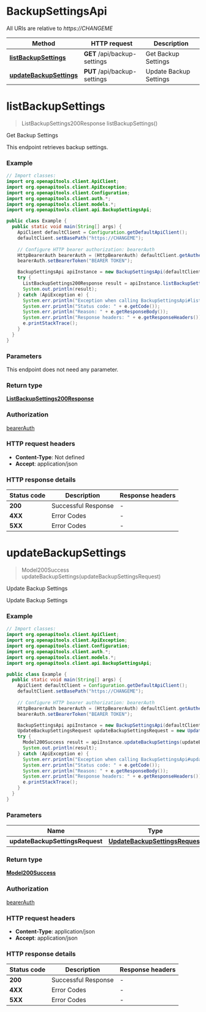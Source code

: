 # BackupSettingsApi

All URIs are relative to *https://CHANGEME*

| Method | HTTP request | Description |
|------------- | ------------- | -------------|
| [**listBackupSettings**](BackupSettingsApi.md#listBackupSettings) | **GET** /api/backup-settings | Get Backup Settings |
| [**updateBackupSettings**](BackupSettingsApi.md#updateBackupSettings) | **PUT** /api/backup-settings | Update Backup Settings |


<a id="listBackupSettings"></a>
# **listBackupSettings**
> ListBackupSettings200Response listBackupSettings()

Get Backup Settings

This endpoint retrieves backup settings.

### Example
```java
// Import classes:
import org.openapitools.client.ApiClient;
import org.openapitools.client.ApiException;
import org.openapitools.client.Configuration;
import org.openapitools.client.auth.*;
import org.openapitools.client.models.*;
import org.openapitools.client.api.BackupSettingsApi;

public class Example {
  public static void main(String[] args) {
    ApiClient defaultClient = Configuration.getDefaultApiClient();
    defaultClient.setBasePath("https://CHANGEME");
    
    // Configure HTTP bearer authorization: bearerAuth
    HttpBearerAuth bearerAuth = (HttpBearerAuth) defaultClient.getAuthentication("bearerAuth");
    bearerAuth.setBearerToken("BEARER TOKEN");

    BackupSettingsApi apiInstance = new BackupSettingsApi(defaultClient);
    try {
      ListBackupSettings200Response result = apiInstance.listBackupSettings();
      System.out.println(result);
    } catch (ApiException e) {
      System.err.println("Exception when calling BackupSettingsApi#listBackupSettings");
      System.err.println("Status code: " + e.getCode());
      System.err.println("Reason: " + e.getResponseBody());
      System.err.println("Response headers: " + e.getResponseHeaders());
      e.printStackTrace();
    }
  }
}
```

### Parameters
This endpoint does not need any parameter.

### Return type

[**ListBackupSettings200Response**](ListBackupSettings200Response.md)

### Authorization

[bearerAuth](../README.md#bearerAuth)

### HTTP request headers

 - **Content-Type**: Not defined
 - **Accept**: application/json

### HTTP response details
| Status code | Description | Response headers |
|-------------|-------------|------------------|
| **200** | Successful Response |  -  |
| **4XX** | Error Codes |  -  |
| **5XX** | Error Codes |  -  |

<a id="updateBackupSettings"></a>
# **updateBackupSettings**
> Model200Success updateBackupSettings(updateBackupSettingsRequest)

Update Backup Settings

Update Backup Settings

### Example
```java
// Import classes:
import org.openapitools.client.ApiClient;
import org.openapitools.client.ApiException;
import org.openapitools.client.Configuration;
import org.openapitools.client.auth.*;
import org.openapitools.client.models.*;
import org.openapitools.client.api.BackupSettingsApi;

public class Example {
  public static void main(String[] args) {
    ApiClient defaultClient = Configuration.getDefaultApiClient();
    defaultClient.setBasePath("https://CHANGEME");
    
    // Configure HTTP bearer authorization: bearerAuth
    HttpBearerAuth bearerAuth = (HttpBearerAuth) defaultClient.getAuthentication("bearerAuth");
    bearerAuth.setBearerToken("BEARER TOKEN");

    BackupSettingsApi apiInstance = new BackupSettingsApi(defaultClient);
    UpdateBackupSettingsRequest updateBackupSettingsRequest = new UpdateBackupSettingsRequest(); // UpdateBackupSettingsRequest | 
    try {
      Model200Success result = apiInstance.updateBackupSettings(updateBackupSettingsRequest);
      System.out.println(result);
    } catch (ApiException e) {
      System.err.println("Exception when calling BackupSettingsApi#updateBackupSettings");
      System.err.println("Status code: " + e.getCode());
      System.err.println("Reason: " + e.getResponseBody());
      System.err.println("Response headers: " + e.getResponseHeaders());
      e.printStackTrace();
    }
  }
}
```

### Parameters

| Name | Type | Description  | Notes |
|------------- | ------------- | ------------- | -------------|
| **updateBackupSettingsRequest** | [**UpdateBackupSettingsRequest**](UpdateBackupSettingsRequest.md)|  | [optional] |

### Return type

[**Model200Success**](Model200Success.md)

### Authorization

[bearerAuth](../README.md#bearerAuth)

### HTTP request headers

 - **Content-Type**: application/json
 - **Accept**: application/json

### HTTP response details
| Status code | Description | Response headers |
|-------------|-------------|------------------|
| **200** | Successful Response |  -  |
| **4XX** | Error Codes |  -  |
| **5XX** | Error Codes |  -  |

